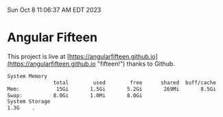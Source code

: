 Sun Oct  8 11:06:37 AM EDT 2023

# Angular Fifteen


This project is live at [https://angularfifteen.github.io](https://angularfifteen.github.io "fifteen!") thanks to Github.

```bash
System Memory
               total        used        free      shared  buff/cache   available
Mem:            15Gi       1.5Gi       5.2Gi       269Mi       8.5Gi        13Gi
Swap:          8.0Gi       1.0Mi       8.0Gi
System Storage
1.3G	.
```
